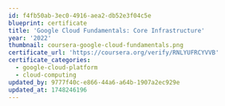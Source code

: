 ```yaml
---
id: f4fb50ab-3ec0-4916-aea2-db52e3f04c5e
blueprint: certificate
title: 'Google Cloud Fundamentals: Core Infrastructure'
year: '2022'
thumbnail: coursera-google-cloud-fundamentals.png
certificate_url: 'https://coursera.org/verify/RNLYUFRCYVVB'
certificate_categories:
  - google-cloud-platform
  - cloud-computing
updated_by: 9777f40c-e866-44a6-a64b-1907a2ec929e
updated_at: 1748246196
---
```

